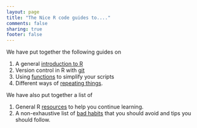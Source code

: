 ```yaml
---
layout: page
title: "The Nice R code guides to...."
comments: false
sharing: true
footer: false
---
```


We have put together the following guides on

1. A general [introduction to R](/intro/)
2. Version control in R with [git](/git/)
3. Using [functions](guides/functions) to simplify your scripts
4. Different ways of [repeating things](guides/repeating-things).

We have also put together a list of 

1. General R [resources](/intro/resources.html) to help you continue
learning.
2. A non-exhaustive list of [bad habits](/intro/bad-habits.html)
that you should avoid and tips you should follow.
